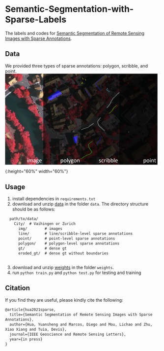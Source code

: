 # Semantic-Segmentation-with-Sparse-Labels
The labels and codes for [Semantic Segmentation of Remote Sensing Images with Sparse Annotations](https://arxiv.org/pdf/2101.03492.pdf).

## Data
We provided three types of sparse annotations: polygon, scribble, and point.
![avatar](./data_example.png){:height="60%" width="60%"}

## Usage
1) install dependencies in ```requirements.txt```
2) download and unzip [data](https://drive.google.com/file/d/1E4bhx3H6P8jTdOQG6hS14G_gBBhvwzWU/view?usp=sharing) in the folder ```data```. The directory structure should be as follows:
```
  path/to/data/
    City/  # Vaihingen or Zurich      
      img/        # images
      line/       # line/scribble-level sparse annotations
      point/      # point-level sparse annotations
      polygon/    # polygon-level sparse annotations
      gt/         # dense gt
      eroded_gt/  # dense gt without boundaries
      
```
3) download and unzip [weights](https://drive.google.com/file/d/10BYt1lvRNBtgx76lMiuWj7J2kF-tSBV1/view?usp=sharing) in the folder ```weights```.
4) run ```python train.py``` and ```python test.py``` for testing and training

## Citation
If you find they are useful, please kindly cite the following:
```
@article{hua2021sparse,
  title={Semantic Segmentation of Remote Sensing Images with Sparse Annotations},
  author={Hua, Yuansheng and Marcos, Diego and Mou, Lichao and Zhu, Xiao Xiang and Tuia, Devis},
  journal={IEEE Geoscience and Remote Sensing Letters},
  year={in press}
}
```
